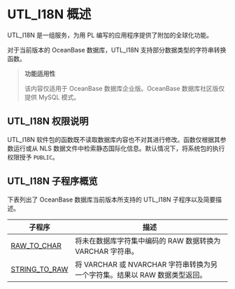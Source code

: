 UTL_I18N 概述 
================================

UTL_I18N 是一组服务，为用 PL 编写的应用程序提供了附加的全球化功能。

对于当前版本的 OceanBase 数据库，UTL_I18N 支持部分数据类型的字符串转换函数。

>**功能适用性**
>
>该内容仅适用于 OceanBase 数据库企业版。OceanBase 数据库社区版仅提供 MySQL 模式。

UTL_I18N 权限说明 
----------------------

UTL_I18N 软件包的函数既不读取数据库内容也不对其进行修改。函数仅根据其参数运行或从 NLS 数据文件中检索静态国际化信息。默认情况下，将系统包的执行权限授予 `PUBLIC`。

UTL_I18N 子程序概览 
-----------------------

下表列出了 OceanBase 数据库当前版本所支持的 UTL_I18N 子程序以及简要描述。


|                           **子程序**                            |                      **描述**                       |
|--------------------------------------------------------------|---------------------------------------------------|
| [RAW_TO_CHAR](../25.UTL_I18N/2.RAW_TO_CHAR.md)   | 将未在数据库字符集中编码的 RAW 数据转换为VARCHAR 字符串。               |
| [STRING_TO_RAW](../25.UTL_I18N/3.STRING_TO_RAW.md) | 将 VARCHAR 或 NVARCHAR 字符串转换为另一个字符集。结果以 RAW 数据类型返回。 |



